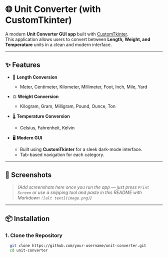 # 🌐 Unit Converter (with CustomTkinter)

A modern **Unit Converter GUI app** built with [CustomTkinter](https://github.com/TomSchimansky/CustomTkinter).  
This application allows users to convert between **Length, Weight, and Temperature** units in a clean and modern interface.

---

## ✨ Features
- 📏 **Length Conversion**  
  - Meter, Centimeter, Kilometer, Millimeter, Foot, Inch, Mile, Yard  

- ⚖️ **Weight Conversion**  
  - Kilogram, Gram, Milligram, Pound, Ounce, Ton  

- 🌡️ **Temperature Conversion**  
  - Celsius, Fahrenheit, Kelvin  

- 🖥️ **Modern GUI**  
  - Built using **CustomTkinter** for a sleek dark-mode interface.  
  - Tab-based navigation for each category.  

---

## 🚀 Screenshots
> *(Add screenshots here once you run the app — just press `Print Screen` or use a snipping tool and paste in this README with Markdown `![alt text](image.png)`)*

---

## 📦 Installation

### 1. Clone the Repository
```bash
  git clone https://github.com/your-username/unit-converter.git
  cd unit-converter

